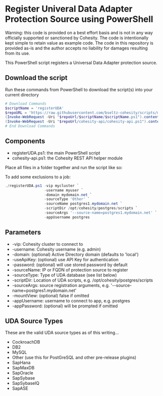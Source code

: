 # Register Univeral Data Adapter Protection Source using PowerShell

Warning: this code is provided on a best effort basis and is not in any way officially supported or sanctioned by Cohesity. The code is intentionally kept simple to retain value as example code. The code in this repository is provided as-is and the author accepts no liability for damages resulting from its use.

This PowerShell script registers a Universal Data Adapter protection source.

## Download the script

Run these commands from PowerShell to download the script(s) into your current directory

```powershell
# Download Commands
$scriptName = 'registerUDA'
$repoURL = 'https://raw.githubusercontent.com/bseltz-cohesity/scripts/master/powershell'
(Invoke-WebRequest -Uri "$repoUrl/$scriptName/$scriptName.ps1").content | Out-File "$scriptName.ps1"; (Get-Content "$scriptName.ps1") | Set-Content "$scriptName.ps1"
(Invoke-WebRequest -Uri "$repoUrl/cohesity-api/cohesity-api.ps1").content | Out-File cohesity-api.ps1; (Get-Content cohesity-api.ps1) | Set-Content cohesity-api.ps1
# End Download Commands
```

## Components

* registerUDA.ps1: the main PowerShell script
* cohesity-api.ps1: the Cohesity REST API helper module

Place all files in a folder together and run the script like so:

To add some exclusions to a job:

```powershell
./registerUDA.ps1 -vip mycluster `
                  -username myuser `
                  -domain mydomain.net `
                  -sourceType 'Other' `
                  -sourceName postgres1.mydomain.net `
                  -scriptDir /opt/cohesity/postgres/scripts `
                  -sourceArgs '--source-name=postgres1.mydomain.net' `
                  -appUsername postgres
```

## Parameters

* -vip: Cohesity cluster to connect to
* -username: Cohesity username (e.g. admin)
* -domain: (optional) Active Directory domain (defaults to 'local')
* -useApiKey: (optional) use API Key for authentication
* -password: (optional) will use stored password by default
* -sourceName: IP or FQDN of protection source to register
* -sourceType: Type of UDA database (see list below)
* -scriptDir: Location of UDA scripts, e.g. /opt/cohesity/postgres/scripts
* -sourceArgs: source registration arguments, e.g. '--source-name=postgres1.mydomain.net'
* -mountView: (optional) false if omitted
* -appUsername: username to connect to app, e.g. postgres
* -appPassword: (optional) will be prompted if omitted

## UDA Source Types

These are the valid UDA source types as of this writing...

* CockroachDB
* DB2
* MySQL
* Other (use this for PostGreSQL and other pre-release plugins)
* SapHana
* SapMaxDB
* SapOracle
* SapSybase
* SapSybaseIQ
* SapASE
